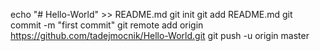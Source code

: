 echo "# Hello-World" >> README.md
git init
git add README.md
git commit -m "first commit"
git remote add origin https://github.com/tadejmocnik/Hello-World.git
git push -u origin master
